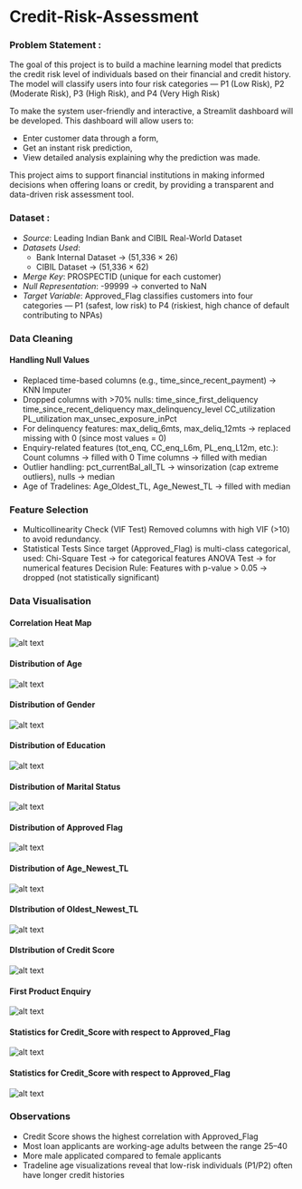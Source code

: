 # Credit-Risk-Assessment

### Problem Statement :
The goal of this project is to build a machine learning model that predicts the credit risk level of individuals based on their financial and credit history. The model will classify users into four risk categories — P1 (Low Risk), P2 (Moderate Risk), P3 (High Risk), and P4 (Very High Risk)

To make the system user-friendly and interactive, a Streamlit dashboard will be developed. This dashboard will allow users to:

- Enter customer data through a form,
- Get an instant risk prediction,
- View detailed analysis explaining why the prediction was made.

This project aims to support financial institutions in making informed decisions when offering loans or credit, by providing a transparent and data-driven risk assessment tool.

### Dataset :

- *Source*: Leading Indian Bank and CIBIL Real-World Dataset
- *Datasets Used*:
    - Bank Internal Dataset → (51,336 × 26)
    - CIBIL Dataset → (51,336 × 62)
- *Merge Key*: PROSPECTID (unique for each customer)
- *Null Representation*: -99999 → converted to NaN
- *Target Variable*: Approved_Flag
    classifies customers into four categories — P1 (safest, low risk) to P4 (riskiest, high chance of default contributing to NPAs)

### Data Cleaning
#### Handling Null Values
- Replaced time-based columns (e.g., time_since_recent_payment) → KNN Imputer
- Dropped columns with >70% nulls:
    time_since_first_deliquency
    time_since_recent_deliquency
    max_delinquency_level
    CC_utilization
    PL_utilization
    max_unsec_exposure_inPct
- For delinquency features:
    max_deliq_6mts, max_deliq_12mts → replaced missing with 0 (since most values = 0)
- Enquiry-related features (tot_enq, CC_enq_L6m, PL_enq_L12m, etc.):
    Count columns → filled with 0
    Time columns → filled with median
- Outlier handling:
    pct_currentBal_all_TL → winsorization (cap extreme outliers), nulls → median
- Age of Tradelines:
    Age_Oldest_TL, Age_Newest_TL → filled with median

### Feature Selection

- Multicollinearity Check (VIF Test)
    Removed columns with high VIF (>10) to avoid redundancy.
- Statistical Tests
    Since target (Approved_Flag) is multi-class categorical, used:
    Chi-Square Test → for categorical features
    ANOVA Test → for numerical features
Decision Rule:
Features with p-value > 0.05 → dropped (not statistically significant)

### Data Visualisation

#### Correlation Heat Map
![alt text](image.png)

#### Distribution of Age
![alt text](image-2.png)

#### Distribution of Gender
![alt text](image-1.png)

#### Distribution of Education
![alt text](image-3.png)

#### Distribution of Marital Status
![alt text](image-4.png)

#### Distribution of Approved Flag
![alt text](image-9.png)

#### Distribution of Age_Newest_TL
![alt text](image-6.png)

#### DIstribution of Oldest_Newest_TL
![alt text](image-7.png)

#### DIstribution of Credit Score
![alt text](image-8.png)

#### First Product Enquiry
![alt text](image-14.png)

#### Statistics for Credit_Score with respect to Approved_Flag
![alt text](image-12.png)

#### Statistics for Credit_Score with respect to Approved_Flag
![alt text](image-13.png)

### Observations

- Credit Score shows the highest correlation with Approved_Flag
- Most loan applicants are working-age adults between the range 25–40
- More male applicated compared to female applicants
- Tradeline age visualizations reveal that low-risk individuals (P1/P2) often have longer credit histories